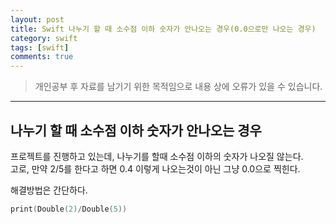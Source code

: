 ```yaml
---
layout: post
title: Swift 나누기 할 때 소수점 이하 숫자가 안나오는 경우(0.0으로만 나오는 경우)
category: swift
tags: [swift]
comments: true
---
```


> 개인공부 후 자료를 남기기 위한 목적임으로 내용 상에 오류가 있을 수 있습니다.    

<hr>

## 나누기 할 때 소수점 이하 숫자가 안나오는 경우

프로젝트를 진행하고 있는데, 나누기를 할때 소수점 이하의 숫자가 나오질 않는다.<br>
고로, 만약 2/5를 한다고 하면 0.4 이렇게 나오는것이 아닌 그냥 0.0으로 찍힌다.

해결방법은 간단하다.

```swift 
print(Double(2)/Double(5))
```

